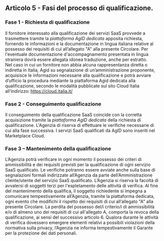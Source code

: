 ## Articolo 5 - Fasi del processo di qualificazione.

### Fase 1 - Richiesta di qualificazione

Il fornitore interessato alla qualificazione dei servizi SaaS provvede a 
trasmettere tramite la *piattaforma AgID dedicata* apposita richiesta, fornendo le
informazioni e la documentazione in lingua italiana relative al possesso dei 
requisiti di cui all’allegato "A" alla presente Circolare. Per l'eventuale 
documentazione d'accompagnamento presentata in lingua straniera dovrà essere 
allegata idonea traduzione, anche per estratto.  
Nel caso in cui un fornitore non abbia alcuna rappresentanza diretta o indiretta
in Italia, Agid su segnalazione di un’amministrazione proponente, acquisisce le 
informazioni necessarie alla qualificazione e potrà avviare d’ufficio la procedura 
mediante la piattaforma Agid dedicata alla qualificazione, secondo le modalità 
pubblicate sul sito Cloud Italia all’indirizzo: https://cloud.italia.it/


### Fase 2 - Conseguimento qualificazione

Il conseguimento della qualificazione SaaS coincide con la corretta acquisizione 
tramite la *piattaforma AgID dedicata* della richiesta di qualificazione. 
L'Agenzia di riserva di effettuare le verifiche necessarie di cui alla fase successiva.
I servizi SaaS qualificati da AgID sono inseriti nel Marketplace Cloud. 


### Fase 3 – Mantenimento della qualificazione

L’Agenzia potrà verificare in ogni momento il possesso dei criteri di ammissibilità e
dei requisiti previsti per la qualificazione di ogni servizio SaaS qualificato.
Le verifiche potranno essere avviate anche sulla base di segnalazioni formali indirizzate
all’Agenzia da parte dell’Amministrazione cliente/utente del servizio SaaS
qualificato.
L’Agenzia si riserva la facoltà di avvalersi di soggetti terzi per l'espletamento delle
attività di verifica.
Al fine del mantenimento della qualifica, il soggetto richiedente si
impegna a comunicare tempestivamente all’Agenzia, tramite la piattaforma dedicata, ogni evento che modifichi il
rispetto dei requisiti di cui all’allegato "A" alla presente Circolare.
La perdita del possesso del/i criterio/i di ammissibilità e/o di almeno uno dei requisiti di cui all'allegato A, 
comporta la revoca della qualificazione, ai sensi del successivo articolo 6. 
Qualora durante le attività di verifica dovessero emergere
elementi relativi a possibili violazioni della normativa sulla privacy,
l’Agenzia ne informa tempestivamente il Garante per la protezione dei dati
personali.


